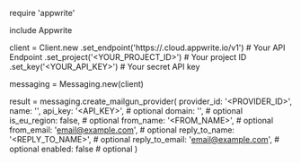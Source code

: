 require 'appwrite'

include Appwrite

client = Client.new
    .set_endpoint('https://<REGION>.cloud.appwrite.io/v1') # Your API Endpoint
    .set_project('<YOUR_PROJECT_ID>') # Your project ID
    .set_key('<YOUR_API_KEY>') # Your secret API key

messaging = Messaging.new(client)

result = messaging.create_mailgun_provider(
    provider_id: '<PROVIDER_ID>',
    name: '<NAME>',
    api_key: '<API_KEY>', # optional
    domain: '<DOMAIN>', # optional
    is_eu_region: false, # optional
    from_name: '<FROM_NAME>', # optional
    from_email: 'email@example.com', # optional
    reply_to_name: '<REPLY_TO_NAME>', # optional
    reply_to_email: 'email@example.com', # optional
    enabled: false # optional
)
